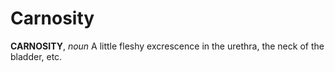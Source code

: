 # Carnosity

**CARNOSITY**, _noun_ A little fleshy excrescence in the urethra, the neck of the bladder, etc.